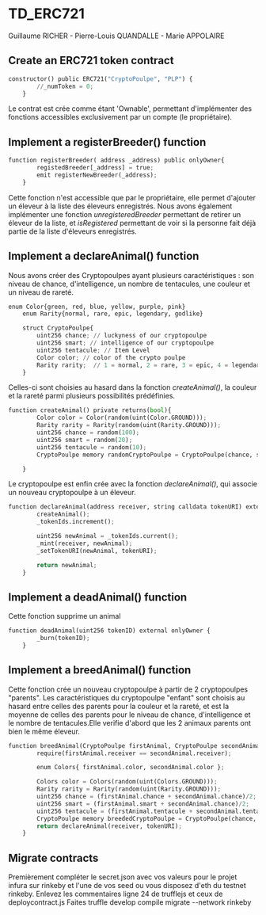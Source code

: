 # TD_ERC721
Guillaume RICHER - Pierre-Louis QUANDALLE - Marie APPOLAIRE

## Create an ERC721 token contract

```python
constructor() public ERC721("CryptoPoulpe", "PLP") {
        //_numToken = 0;
    }
```

Le contrat est crée comme étant 'Ownable', permettant d'implémenter des fonctions accessibles exclusivement par un compte (le propriétaire).


## Implement a registerBreeder() function

```python
function registerBreeder( address _address) public onlyOwner{
        registedBreeder[_address] = true;
        emit registerNewBreeder(_address);
    }
```
Cette fonction n'est accessible que par le propriétaire, elle permet d'ajouter un éleveur à la liste des éleveurs enregistrés.
Nous avons également implémenter une fonction *unregisteredBreeder* permettant de retirer un éleveur de la liste, et *isRegistered* permettant de voir si la personne fait déjà partie de la liste d'éleveurs enregistrés.


## Implement a declareAnimal() function

Nous avons créer des Cryptopoulpes ayant plusieurs caractéristiques : son niveau de chance, d'intelligence, un nombre de tentacules, une couleur et un niveau de rareté.

```python
enum Color{green, red, blue, yellow, purple, pink}
    enum Rarity{normal, rare, epic, legendary, godlike}

    struct CryptoPoulpe{
        uint256 chance; // luckyness of our cryptopoulpe
        uint256 smart; // intelligence of our cryptopoulpe
        uint256 tentacule; // Item Level
        Color color; // color of the crypto poulpe
        Rarity rarity;  // 1 = normal, 2 = rare, 3 = epic, 4 = legendary
    }
```

Celles-ci sont choisies au hasard dans la fonction *createAnimal()*, la couleur et la rareté parmi plusieurs possibilités prédéfinies.

```python
function createAnimal() private returns(bool){
        Color color = Color(random(uint(Color.GROUND)));
        Rarity rarity = Rarity(random(uint(Rarity.GROUND)));
        uint256 chance = random(100);
        uint256 smart = random(20);
        uint256 tentacule = random(10);
        CryptoPoulpe memory randomCryptoPoulpe = CryptoPoulpe(chance, smart, tentacule, color, rarity);

    }
```

Le cryptopoulpe est enfin crée avec la fonction *declareAnimal()*, qui associe un nouveau cryptopoulpe à un éleveur.


```python
function declareAnimal(address receiver, string calldata tokenURI) external onlyOwner returns (uint256) {
        createAnimal();
        _tokenIds.increment();

        uint256 newAnimal = _tokenIds.current();
        _mint(receiver, newAnimal);
        _setTokenURI(newAnimal, tokenURI);

        return newAnimal;
    }
```


## Implement a deadAnimal() function

Cette fonction supprime un animal

```python
function deadAnimal(uint256 tokenID) external onlyOwner {
        _burn(tokenID);
    }
```


## Implement a breedAnimal() function

Cette fonction crée un nouveau cryptopoulpe à partir de 2 cryptopoulpes "parents". Les caractéristiques du cryptopoulpe "enfant" sont choisis au hasard entre celles des parents pour la couleur et la rareté, et est la moyenne de celles des parents pour le niveau de chance, d'intelligence et le nombre de tentacules.Elle verifie d'abord que les 2 animaux parents ont bien le même éleveur.

```python
function breedAnimal(CryptoPoulpe firstAnimal, CryptoPoulpe secondAnimal, address receiver, string calldata tokenURI) public onlyOwner {
        require(firstAnimal.receiver == secondAnimal.receiver);

        enum Colors{ firstAnimal.color, secondAnimal.color };

        Colors color = Colors(random(uint(Colors.GROUND)));
        Rarity rarity = Rarity(random(uint(Rarity.GROUND)));
        uint256 chance = (firstAnimal.chance + secondAnimal.chance)/2;
        uint256 smart = (firstAnimal.smart + secondAnimal.chance)/2;
        uint256 tentacule = (firstAnimal.tentacule + secondAnimal.tentacule)/2;
        CryptoPoulpe memory breededCryptoPoulpe = CryptoPoulpe(chance, smart, tentacule, color, rarity);
        return declareAnimal(receiver, tokenURI);
    }

```

## Migrate contracts

Premièrement compléter le secret.json avec vos valeurs pour le projet infura sur rinkeby et l'une de vos seed ou vous disposez
d'eth du testnet rinkeby.
Enlevez les commentaires ligne 24 de trufflejs et ceux de deploycontract.js
Faites truffle develop
compile
migrate --network rinkeby
